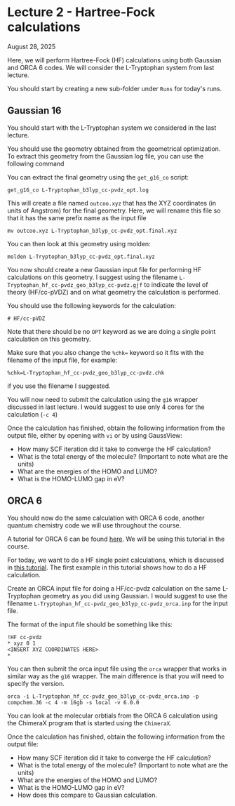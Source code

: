 # Lecture 2 - Hartree-Fock calculations 

August 28, 2025 

Here, we will perform Hartree-Fock (HF) calculations using both Gaussian and ORCA 6 codes. We will consider the L-Tryptophan system from last lecture.

You should start by creating a new sub-folder under `Runs` for today's runs. 

## Gaussian 16

You should start with the L-Tryptophan system we considered in the last lecture. 

You should use the geometry obtained from the geometrical optimization. To extract this geometry from the Gaussian log file, you can use the following command 

You can extract the final geometry using the `get_g16_co` script:
```
get_g16_co L-Tryptophan_b3lyp_cc-pvdz_opt.log
```

This will create a file named `outcoo.xyz` that has the XYZ coordinates (in units of Angstrom) for the final geometry. Here, we will rename this file so that it has the same prefix name as the input file 
```
mv outcoo.xyz L-Tryptophan_b3lyp_cc-pvdz_opt.final.xyz
```
You can then look at this geometry using molden:
```
molden L-Tryptophan_b3lyp_cc-pvdz_opt.final.xyz
```

You now should create a new Gaussian input file for performing HF calculations on this geometry. I suggest using the filename `L-Tryptophan_hf_cc-pvdz_geo_b3lyp_cc-pvdz.gjf` to indicate the level of theory (HF/cc-pVDZ) and on what geometry the calculation is performed. 

You should use the following keywords for the calculation:
```
# HF/cc-pVDZ
```
Note that there should be no `OPT` keyword as we are doing a single point calculation on this geometry. 

Make sure that you also change the `%chk=` keyword so it fits with the filename of the input file, for example:
```
%chk=L-Tryptophan_hf_cc-pvdz_geo_b3lyp_cc-pvdz.chk
```
if you use the filename I suggested. 


You will now need to submit the calculation using the `g16` wrapper discussed in last lecture. I would suggest to use only 4 cores for the calculation (`-c 4`)

Once the calculation has finished, obtain the following information from the output file, either by opening with `vi` or by using GaussView:
- How many SCF iteration did it take to converge the HF calculation?
- What is the total energy of the molecule? (Important to note what are the units)
- What are the energies of the HOMO and LUMO?
- What is the HOMO-LUMO gap in eV?

## ORCA 6

You should now do the same calculation with ORCA 6 code, another quantum chemistry code we will use throughout the course. 

A tutorial for ORCA 6 can be found [here](https://www.faccts.de/docs/orca/6.0/tutorials/index.html). We will be using this tutorial in the course. 

For today, we want to do a HF single point calculations, which is discussed in [this tutorial](https://www.faccts.de/docs/orca/6.0/tutorials/prop/single_point.html). The first example in this tutorial shows how to do a HF calculation. 

Create an ORCA input file for doing a HF/cc-pvdz calculation on the same L-Tryptophan geometry as you did using Gaussian. I would suggest to use the filename `L-Tryptophan_hf_cc-pvdz_geo_b3lyp_cc-pvdz_orca.inp` for the input file. 

The format of the input file should be something like this:
```
!HF cc-pvdz
* xyz 0 1
<INSERT XYZ COORDINATES HERE>
*
```

You can then submit the orca input file using the `orca` wrapper that works in similar way as the `g16` wrapper. The main difference is that you will need to specify the version. 
```
orca -i L-Tryptophan_hf_cc-pvdz_geo_b3lyp_cc-pvdz_orca.inp -p compchem.36 -c 4 -m 16gb -s local -v 6.0.0 
```
You can look at the molecular orbtials from the ORCA 6 calculation using the ChimeraX program that is started using the `ChimeraX`. 

Once the calculation has finished, obtain the following information from the output file:
- How many SCF iteration did it take to converge the HF calculation?
- What is the total energy of the molecule? (Important to note what are the units)
- What are the energies of the HOMO and LUMO?
- What is the HOMO-LUMO gap in eV?
- How does this compare to Gaussian calculation.







